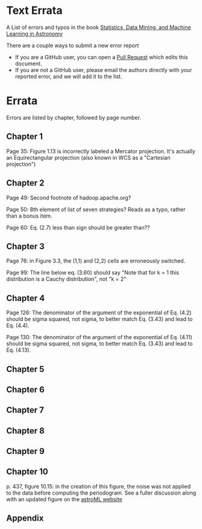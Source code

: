 # Text Errata

A List of errors and typos in the book
[Statistics, Data Mining, and Machine Learning in Astronomy](http://press.princeton.edu/titles/10159.html)

There are a couple ways to submit a new error report

- If you are a GitHub user, you can open a [Pull Request](https://help.github.com/articles/using-pull-requests) which edits this document.
- If you are not a GitHub user, please email the authors directly with your reported error, and we will add it to the list.


# Errata

Errors are listed by chapter, followed by page number.

## Chapter 1

Page 35: Figure 1.13 is incorrectly labeled a Mercator projection.  It's actually an Equirectangular projection (also known in WCS as a "Cartesian projection")

## Chapter 2

Page 49: Second footnote of hadoop.apache.org?

Page 50: 8th element of list of seven strategies? Reads as a typo, rather than a bonus item.

Page 60: Eq. (2.7) less than sign should be greater than??





## Chapter 3

Page 76: in Figure 3.3, the (1,1) and (2,2) cells are erroneously switched.

Page 99: The line below eq. (3.60) should say "Note that for k = 1 this distribution is a Cauchy distribution", not "k = 2"

## Chapter 4

Page 126: The denominator of the argument of the exponential of Eq. (4.2) should be sigma squared, not sigma, to better match Eq. (3.43) and lead to Eq. (4.4).

Page 130: The denominator of the argument of the exponential of Eq. (4.11) should be sigma squared, not sigma, to better match Eq. (3.43) and lead to Eq. (4.13).


## Chapter 5



## Chapter 6



## Chapter 7



## Chapter 8



## Chapter 9



## Chapter 10

p. 437, figure 10.15: in the creation of this figure, the noise was not applied
to the data before computing the periodogram.  See a fuller discussion along
with an updated figure on the
[astroML website](http://www.astroml.org/book_figures/chapter10/fig_LS_sg_comparison.html)



## Appendix
